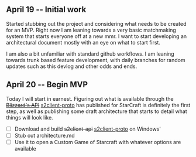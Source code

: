 ## April 19 -- Initial work
Started stubbing out the project and considering what needs to be created for an MVP.  Right now I am leaning towards a very basic matchmaking system that starts everyone off at a new mmr.  I want to start developing an architectural document mostly with an eye on what to start first.

I am also a bit unfamiliar with standard github workflows.  I am leaning towards trunk based feature development, with daily branches for random updates such as this devlog and other odds and ends.

## April 20 -- Begin MVP
Today I will start in earnest.  Figuring out what is available  through the ~~[Blizzard's API](https://github.com/Blizzard/s2client-api)~~ [s2client-proto](https://github.com/Blizzard/s2client-proto) has published for StarCraft is definitely the first step, as well as publishing some draft architecture that starts to detail what things will look like.
 - [ ] Download and build ~~s2client-api~~ [s2client-proto](https://github.com/Blizzard/s2client-proto) on Windows'
 - [ ] Stub out architecture.md
 - [ ] Use it to open a Custom Game of Starcraft with whatever options are available